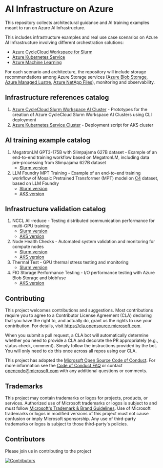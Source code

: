 # AI Infrastructure on Azure

This repository collects architectural guidance and AI training examples meant to run on Azure AI Infrastructure.

This includes infrastructure examples and real use case scenarios on Azure AI Infrastructure involving different orchestration solutions:

- [Azure CycleCloud Workspace for Slurm](https://learn.microsoft.com/en-us/azure/cyclecloud/overview-ccws?view=cyclecloud-8)
- [Azure Kubernetes Service](https://learn.microsoft.com/en-us/azure/aks/what-is-aks)
- [Azure Machine Learning](https://learn.microsoft.com/en-us/azure/machine-learning/?view=azureml-api-2)

For each scenario and architecture, the repository will include storage recommendations among Azure Storage services ([Azure Blob Storage](https://azure.microsoft.com/en-us/products/storage/blobs),
[Azure Managed Lustre](https://learn.microsoft.com/en-us/azure/azure-managed-lustre/amlfs-overview), [Azure NetApp Files](https://learn.microsoft.com/en-us/azure/azure-netapp-files/azure-netapp-files-introduction)), monitoring and observability.

## Infrastructure references catalog

1. [Azure CycleCloud Slurm Workspace AI Cluster](./infrastructure_references/azure_cyclecloud_workspace_for_slurm/README.md) - Prototypes for the creation of Azure CycleCloud Slurm Workspace AI Clusters using CLI deployment
2. [Azure Kubernetes Service Cluster](./infrastructure_references/aks/README.md) - Deployment script for AKS cluster 

## AI training example catalog

1. MegatronLM GPT3-175B with Slimpajama 627B dataset - Example of an end-to-end training workflow based on MegatronLM, including data pre-processing from Slimpajama 627B dataset
   - [Slurm version](./examples/megatron-lm/GPT3-175B/slurm/README.md)
2. LLM Foundry MPT Training - Example of an end-to-end training workflow of Mosaic Pretrained Transformer (MPT) model on [C4](https://huggingface.co/datasets/allenai/c4) dataset, based on LLM Foundry
   - [Slurm version](./examples/llm-foundry/slurm/README.md)
   - [AKS version](./examples/llm-foundry/aks/README.md)

## Infrastructure validation catalog

1. NCCL All-reduce - Testing distributed communication performance for multi-GPU training
   - [Slurm version](./infrastructure_validations/slurm/NCCL/README.md)
   - [AKS version](./infrastructure_validations/aks/NCCL/README.md)
2. Node Health Checks - Automated system validation and monitoring for compute nodes
   - [Slurm version](./infrastructure_validations/slurm/NHC/README.md)
   - [AKS version](./infrastructure_validations/aks/NHC/README.md)
3. Thermal Test - GPU thermal stress testing and monitoring
   - [Slurm version](./infrastructure_validations/slurm/thermal_test/README.md)
4. FIO Storage Performance Testing - I/O performance testing with Azure Blob Storage and blobfuse
   - [AKS version](./infrastructure_validations/aks/blobfuse/README.md)

## Contributing

This project welcomes contributions and suggestions. Most contributions require you to agree to a
Contributor License Agreement (CLA) declaring that you have the right to, and actually do, grant us
the rights to use your contribution. For details, visit <https://cla.opensource.microsoft.com>.

When you submit a pull request, a CLA bot will automatically determine whether you need to provide
a CLA and decorate the PR appropriately (e.g., status check, comment). Simply follow the instructions
provided by the bot. You will only need to do this once across all repos using our CLA.

This project has adopted the [Microsoft Open Source Code of Conduct](https://opensource.microsoft.com/codeofconduct/).
For more information see the [Code of Conduct FAQ](https://opensource.microsoft.com/codeofconduct/faq/) or
contact [opencode@microsoft.com](mailto:opencode@microsoft.com) with any additional questions or comments.

## Trademarks

This project may contain trademarks or logos for projects, products, or services. Authorized use of Microsoft
trademarks or logos is subject to and must follow
[Microsoft's Trademark & Brand Guidelines](https://www.microsoft.com/en-us/legal/intellectualproperty/trademarks/usage/general).
Use of Microsoft trademarks or logos in modified versions of this project must not cause confusion or imply Microsoft sponsorship.
Any use of third-party trademarks or logos is subject to those third-party's policies.

## Contributors

Please join us in contributing to the project

[![Contributors](https://contrib.rocks/image?repo=Azure/ai-on-azure)](https://github.com/Azure/ai-infrastructure-on-azure/graphs/contributors)
